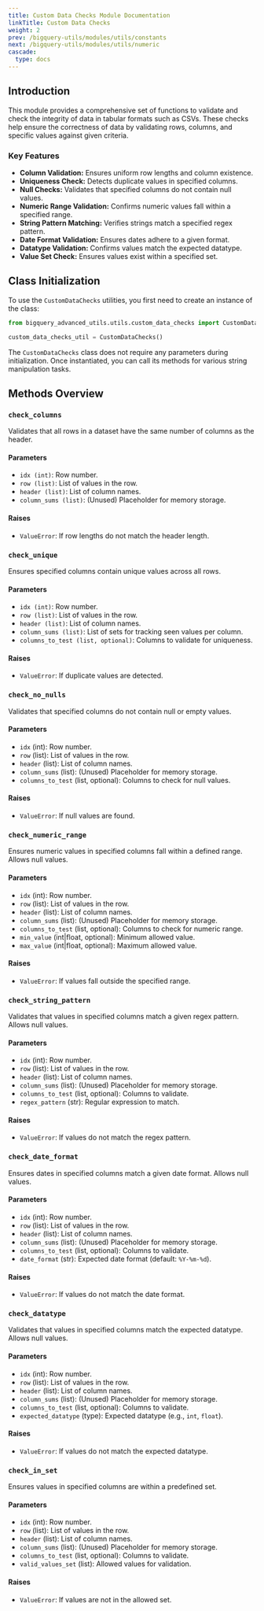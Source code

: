 ```yaml
---
title: Custom Data Checks Module Documentation
linkTitle: Custom Data Checks
weight: 2
prev: /bigquery-utils/modules/utils/constants
next: /bigquery-utils/modules/utils/numeric
cascade:
  type: docs
---
```


## Introduction
This module provides a comprehensive set of functions to validate and check the integrity of data in tabular formats such as CSVs. These checks help ensure the correctness of data by validating rows, columns, and specific values against given criteria.
### Key Features
- **Column Validation:** Ensures uniform row lengths and column existence.
- **Uniqueness Check:** Detects duplicate values in specified columns.
- **Null Checks:** Validates that specified columns do not contain null values.
- **Numeric Range Validation:** Confirms numeric values fall within a specified range.
- **String Pattern Matching:** Verifies strings match a specified regex pattern.
- **Date Format Validation:** Ensures dates adhere to a given format.
- **Datatype Validation:** Confirms values match the expected datatype.
- **Value Set Check:** Ensures values exist within a specified set.

## Class Initialization

To use the `CustomDataChecks` utilities, you first need to create an instance of the class:

```python
from bigquery_advanced_utils.utils.custom_data_checks import CustomDataChecks

custom_data_checks_util = CustomDataChecks()
```

The `CustomDataChecks` class does not require any parameters during initialization. Once instantiated, you can call its methods for various string manipulation tasks.

## Methods Overview
### `check_columns`

Validates that all rows in a dataset have the same number of columns as the header.

#### Parameters
- `idx (int)`: Row number.
- `row (list)`: List of values in the row.
- `header (list)`: List of column names.
- `column_sums (list)`: (Unused) Placeholder for memory storage.

#### Raises
- `ValueError`: If row lengths do not match the header length.

### `check_unique`
Ensures specified columns contain unique values across all rows.

#### Parameters
- `idx (int)`: Row number.
- `row (list)`: List of values in the row.
- `header (list)`: List of column names.
- `column_sums (list)`: List of sets for tracking seen values per column.
- `columns_to_test (list, optional)`: Columns to validate for uniqueness.

#### Raises
- `ValueError`: If duplicate values are detected.

### `check_no_nulls`
Validates that specified columns do not contain null or empty values.

#### Parameters
- `idx` (int): Row number.
- `row` (list): List of values in the row.
- `header` (list): List of column names.
- `column_sums` (list): (Unused) Placeholder for memory storage.
- `columns_to_test` (list, optional): Columns to check for null values.

#### Raises
- `ValueError`: If null values are found.

### `check_numeric_range`
Ensures numeric values in specified columns fall within a defined range. Allows null values.

#### Parameters
- `idx` (int): Row number.
- `row` (list): List of values in the row.
- `header` (list): List of column names.
- `column_sums` (list): (Unused) Placeholder for memory storage.
- `columns_to_test` (list, optional): Columns to check for numeric range.
- `min_value` (int|float, optional): Minimum allowed value.
- `max_value` (int|float, optional): Maximum allowed value.

#### Raises
- `ValueError`: If values fall outside the specified range.

### `check_string_pattern`
Validates that values in specified columns match a given regex pattern. Allows null values.

#### Parameters
- `idx` (int): Row number.
- `row` (list): List of values in the row.
- `header` (list): List of column names.
- `column_sums` (list): (Unused) Placeholder for memory storage.
- `columns_to_test` (list, optional): Columns to validate.
- `regex_pattern` (str): Regular expression to match.

#### Raises
- `ValueError`: If values do not match the regex pattern.

### `check_date_format`
Ensures dates in specified columns match a given date format. Allows null values.

#### Parameters
- `idx` (int): Row number.
- `row` (list): List of values in the row.
- `header` (list): List of column names.
- `column_sums` (list): (Unused) Placeholder for memory storage.
- `columns_to_test` (list, optional): Columns to validate.
- `date_format` (str): Expected date format (default: `%Y-%m-%d`).

#### Raises
- `ValueError`: If values do not match the date format.


### `check_datatype`
Validates that values in specified columns match the expected datatype. Allows null values.

#### Parameters
- `idx` (int): Row number.
- `row` (list): List of values in the row.
- `header` (list): List of column names.
- `column_sums` (list): (Unused) Placeholder for memory storage.
- `columns_to_test` (list, optional): Columns to validate.
- `expected_datatype` (type): Expected datatype (e.g., `int`, `float`).

#### Raises
- `ValueError`: If values do not match the expected datatype.

### `check_in_set`
Ensures values in specified columns are within a predefined set.

#### Parameters
- `idx` (int): Row number.
- `row` (list): List of values in the row.
- `header` (list): List of column names.
- `column_sums` (list): (Unused) Placeholder for memory storage.
- `columns_to_test` (list, optional): Columns to validate.
- `valid_values_set` (list): Allowed values for validation.

#### Raises
- `ValueError`: If values are not in the allowed set.
